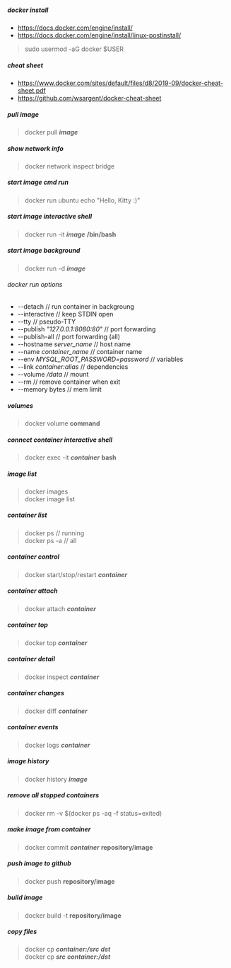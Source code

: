 ##### docker install
- https://docs.docker.com/engine/install/   
- https://docs.docker.com/engine/install/linux-postinstall/   
> sudo usermod -aG docker $USER

##### cheat sheet
- https://www.docker.com/sites/default/files/d8/2019-09/docker-cheat-sheet.pdf   
- https://github.com/wsargent/docker-cheat-sheet   

##### pull image
> docker pull **_image_**

##### show network info
> docker network inspect bridge   

##### start image cmd run
> docker run ubuntu echo "Hello, Kitty :)"   

##### start image interactive shell
> docker run -it **_image_** **/bin/bash**

##### start image background
> docker run -d **_image_**

###### docker run options
- --detach // run container in backgroung   
- --interactive // keep STDIN open   
- --tty // pseudo-TTY   
- --publish *"127.0.0.1:8080:80"* // port forwarding  
- --publish-all // port forwarding (all)   
- --hostname *server_name* // host name  
- --name *container_name* // container name  
- --env *MYSQL_ROOT_PASSWORD=password* // variables  
- --link *container:alias* // dependencies  
- --volume */data* // mount   
- --rm // remove container when exit   
- --memory bytes // mem limit

##### volumes
> docker volume **command**

##### connect container interactive shell
> docker exec -it **_container_** **bash**

##### image list
> docker images  
> docker image list

##### container list
> docker ps // running  
> docker ps -a // all

##### container control
> docker start/stop/restart **_container_**   

##### container attach
> docker attach **_container_**   

##### container top
> docker top **_container_**   

##### container detail
> docker inspect **_container_**

##### container changes
> docker diff **_container_**

##### container events
> docker logs **_container_**

##### image history
> docker history **_image_**

##### remove all stopped containers
> docker rm -v $(docker ps -aq -f status=exited)

##### make image from container
> docker commit **_container_** **repository/image**

##### push image to github
> docker push **repository/image**

##### build image
> docker build -t **repository/image**

##### copy files
> docker cp **_container:/src_** **_dst_**   
> docker cp **_src_** **_container:/dst_**
